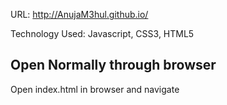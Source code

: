 

URL: http://AnujaM3hul.github.io/

Technology Used: Javascript, CSS3, HTML5


## Open Normally through browser
Open index.html in browser and navigate


